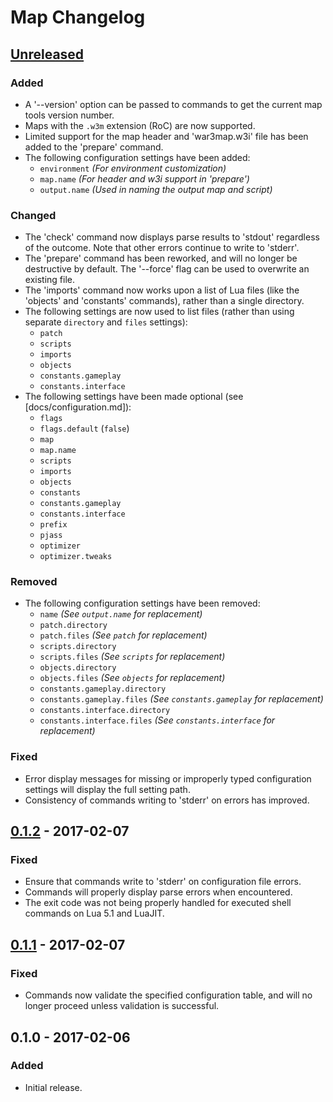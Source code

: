 # Map Changelog

## [Unreleased]
### Added
- A '--version' option can be passed to commands to get the current map tools
  version number.
- Maps with the `.w3m` extension (RoC) are now supported.
- Limited support for the map header and 'war3map.w3i' file has been added to
  the 'prepare' command.
- The following configuration settings have been added:
    - `environment` _(For environment customization)_
    - `map.name` _(For header and w3i support in 'prepare')_
    - `output.name` _(Used in naming the output map and script)_

### Changed
- The 'check' command now displays parse results to 'stdout' regardless of the
  outcome. Note that other errors continue to write to 'stderr'.
- The 'prepare' command has been reworked, and will no longer be destructive
  by default. The '--force' flag can be used to overwrite an existing file.
- The 'imports' command now works upon a list of Lua files (like the 'objects'
  and 'constants' commands), rather than a single directory.
- The following settings are now used to list files (rather than using
  separate `directory` and `files` settings):
    - `patch`
    - `scripts`
    - `imports`
    - `objects`
    - `constants.gameplay`
    - `constants.interface`
- The following settings have been made optional (see
  [docs/configuration.md]):
    - `flags`
    - `flags.default` (`false`)
    - `map`
    - `map.name`
    - `scripts`
    - `imports`
    - `objects`
    - `constants`
    - `constants.gameplay`
    - `constants.interface`
    - `prefix`
    - `pjass`
    - `optimizer`
    - `optimizer.tweaks`

### Removed
- The following configuration settings have been removed:
    - `name` _(See `output.name` for replacement)_
    - `patch.directory`
    - `patch.files` _(See `patch` for replacement)_
    - `scripts.directory`
    - `scripts.files` _(See `scripts` for replacement)_
    - `objects.directory`
    - `objects.files` _(See `objects` for replacement)_
    - `constants.gameplay.directory`
    - `constants.gameplay.files` _(See `constants.gameplay` for replacement)_
    - `constants.interface.directory`
    - `constants.interface.files` _(See `constants.interface` for
      replacement)_

### Fixed
- Error display messages for missing or improperly typed configuration
  settings will display the full setting path.
- Consistency of commands writing to 'stderr' on errors has improved.

## [0.1.2] - 2017-02-07
### Fixed
- Ensure that commands write to 'stderr' on configuration file errors.
- Commands will properly display parse errors when encountered.
- The exit code was not being properly handled for executed shell commands on
  Lua 5.1 and LuaJIT.

## [0.1.1] - 2017-02-07
### Fixed
- Commands now validate the specified configuration table, and will no longer
  proceed unless validation is successful.

## 0.1.0 - 2017-02-06
### Added
- Initial release.

[Unreleased]: https://github.com/nvs/map/compare/v0.1.2...develop
[0.1.2]: https://github.com/nvs/map/compare/v0.1.1...v0.1.2
[0.1.1]: https://github.com/nvs/map/compare/v0.1.0...v0.1.1
